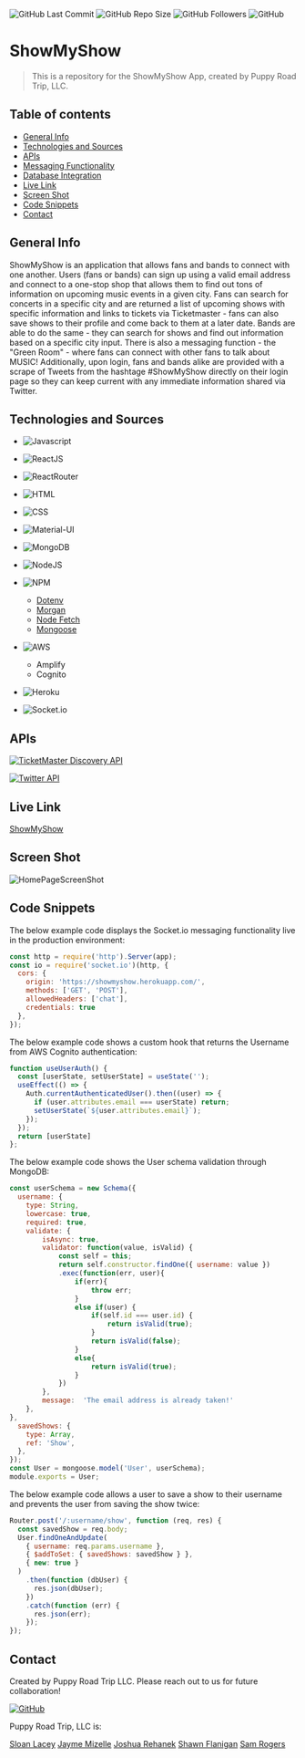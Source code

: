 ![GitHub Last Commit](https://img.shields.io/github/last-commit/PuppyRoadTrip/showmyshow?style=plastic)
![GitHub Repo Size](https://img.shields.io/github/repo-size/PuppyRoadTrip/showmyshow?style=plastic)
![GitHub Followers](https://img.shields.io/github/followers/PuppyRoadTrip?style=social)
![GitHub](https://img.shields.io/github/languages/top/PuppyRoadTrip/showmyshow?style=plastic)


# ShowMyShow
> This is a repository for the ShowMyShow App, created by Puppy Road Trip, LLC.
 
## Table of contents
* [General Info](#general-info)
* [Technologies and Sources](#technologies-and-sources)
* [APIs](#apis)
* [Messaging Functionality](#messaging-functionality)
* [Database Integration](#database-integration)
* [Live Link](#Live-Link)
* [Screen Shot](#Screen-Shot)
* [Code Snippets](#code-snippets)
* [Contact](#contact)

## General Info
ShowMyShow is an application that allows fans and bands to connect with one another. Users (fans or bands) can sign up using a valid email address and connect to a one-stop shop that allows them to find out tons of information on upcoming music events in a given city. Fans can search for concerts in a specific city and are returned a list of upcoming shows with specific information and links to tickets via Ticketmaster - fans can also save shows to their profile and come back to them at a later date. Bands are able to do the same - they can search for shows and find out information based on a specific city input. There is also a messaging function - the "Green Room" - where fans can connect with other fans to talk about MUSIC! Additionally, upon login, fans and bands alike are provided with a scrape of Tweets from the hashtage #ShowMyShow directly on their login page so they can keep current with any immediate information shared via Twitter.

## Technologies and Sources
* ![Javascript](https://img.shields.io/badge/JavaScript-323330?style=for-the-badge&logo=javascript&logoColor=F7DF1E)

* ![ReactJS](https://img.shields.io/badge/React-20232A?style=for-the-badge&logo=react&logoColor=61DAFB)

* ![ReactRouter](https://img.shields.io/badge/React_Router-CA4245?style=for-the-badge&logo=react-router&logoColor=white)

* ![HTML](https://img.shields.io/badge/HTML-239120?style=for-the-badge&logo=html5&logoColor=white)

* ![CSS](https://img.shields.io/badge/CSS-239120?&style=for-the-badge&logo=css3&logoColor=white)

* ![Material-UI](https://img.shields.io/badge/Material--UI-0081CB?style=for-the-badge&logo=material-ui&logoColor=white)

* ![MongoDB](https://img.shields.io/badge/MongoDB-4EA94B?style=for-the-badge&logo=mongodb&logoColor=white)

* ![NodeJS](https://img.shields.io/badge/Node.js-43853D?style=for-the-badge&logo=node.js&logoColor=white)

* ![NPM](https://img.shields.io/badge/npm-CB3837?style=for-the-badge&logo=npm&logoColor=white)
  * [Dotenv](https://www.npmjs.com/package/dotenv)
  * [Morgan](https://www.npmjs.com/package/morgan)
  * [Node Fetch](https://www.npmjs.com/package/node-fetch)
  * [Mongoose](https://www.npmjs.com/package/mongoose)

* ![AWS](https://img.shields.io/badge/Amazon_AWS-232F3E?style=for-the-badge&logo=amazon-aws&logoColor=white)
  * Amplify
  * Cognito

* ![Heroku](https://img.shields.io/badge/Heroku-430098?style=for-the-badge&logo=heroku&logoColor=white)

* ![Socket.io](https://img.shields.io/badge/Socket.io-010101?style=for-the-badge&logo=socket-dot-io&logoColor=white)

## APIs
[![TicketMaster Discovery API](https://img.shields.io/badge/ticketmaster-026CDF?style=for-the-badge&logo=ticketmaster&logoColor=white)](https://developer.ticketmaster.com/products-and-docs/apis/discovery-api/v2/)

[![Twitter API](https://img.shields.io/badge/Twitter-1DA1F2?style=for-the-badge&logo=twitter&logoColor=white
)](https://developer.twitter.com/en)

## Live Link
[ShowMyShow](https://showmyshow.herokuapp.com/)

## Screen Shot
![HomePageScreenShot](./client/public/showmyshowscreenshot.png)

## Code Snippets

The below example code displays the Socket.io messaging functionality live in the production environment:
```js
const http = require('http').Server(app);
const io = require('socket.io')(http, {
  cors: {
    origin: 'https://showmyshow.herokuapp.com/',
    methods: ['GET', 'POST'],
    allowedHeaders: ['chat'],
    credentials: true
  },
});
```

The below example code shows a custom hook that returns the Username from AWS Cognito authentication:
```js
function useUserAuth() {
  const [userState, setUserState] = useState('');
  useEffect(() => {
    Auth.currentAuthenticatedUser().then((user) => {
      if (user.attributes.email === userState) return;
      setUserState(`${user.attributes.email}`);
    });
  });
  return [userState]
};
```

The below example code shows the User schema validation through MongoDB:
```js
const userSchema = new Schema({
  username: {
    type: String,
    lowercase: true,
    required: true,
    validate: {
        isAsync: true,
        validator: function(value, isValid) {
            const self = this;
            return self.constructor.findOne({ username: value })
            .exec(function(err, user){
                if(err){
                    throw err;
                }
                else if(user) {
                    if(self.id === user.id) {
                        return isValid(true);
                    }
                    return isValid(false);  
                }
                else{
                    return isValid(true);
                }
            })
        },
        message:  'The email address is already taken!'
    },
},
  savedShows: {
    type: Array,
    ref: 'Show',
  },
});
const User = mongoose.model('User', userSchema);
module.exports = User;
```

The below example code allows a user to save a show to their username and prevents the user from saving the show twice:
```js
Router.post('/:username/show', function (req, res) {
  const savedShow = req.body;
  User.findOneAndUpdate(
    { username: req.params.username },
    { $addToSet: { savedShows: savedShow } },
    { new: true }
  )
    .then(function (dbUser) {
      res.json(dbUser);
    })
    .catch(function (err) {
      res.json(err);
    });
});
```

## Contact
Created by Puppy Road Trip LLC. Please reach out to us for future collaboration!

[![GitHub](https://img.shields.io/badge/GitHub-100000?style=for-the-badge&logo=github&logoColor=white)](https://github.com/PuppyRoadTrip/showmyshow)

Puppy Road Trip, LLC is:

[Sloan Lacey](https://www.linkedin.com/in/sloanlacey/)
[Jayme Mizelle](https://www.linkedin.com/in/jayme-mizelle/)
[Joshua Rehanek](https://www.linkedin.com/in/joshua-rehanek/)
[Shawn Flanigan](https://www.linkedin.com/in/shawnmflanigan/)
[Sam Rogers](https://www.linkedin.com/in/samuelerogers/)
